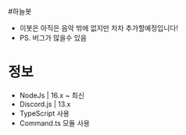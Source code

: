 #하늘봇
- 이봇은 아직은 음악 밖에 없지만 차차 추가할예정입니다!
- PS. 버그가 많을수 있음

# 정보
- NodeJs | 16.x ~ 최신
- Discord.js | 13.x
- TypeScript 사용
- Command.ts 모듈 사용

